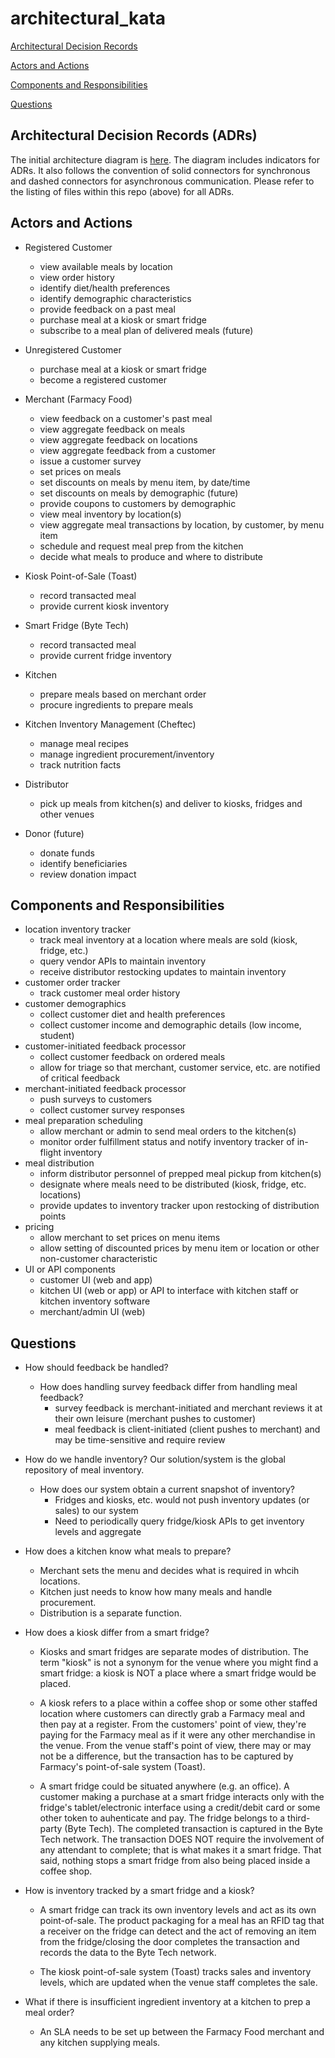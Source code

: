 # architectural_kata

[Architectural Decision Records](#adrs)

[Actors and Actions](#actors)

[Components and Responsibilities](#components)

[Questions](#questions)

<a name="adrs"/>

## Architectural Decision Records (ADRs)
The initial architecture diagram is [here](https://github.com/hananoyama/architectural_kata/blob/main/Farmacy%20Food%20architecture%20diagram.png). The diagram includes indicators for ADRs. It also follows the convention of solid connectors for synchronous and dashed connectors for asynchronous communication. Please refer to the listing of files within this repo (above) for all ADRs.

<a name="actors"/>

## Actors and Actions
* Registered Customer
  * view available meals by location
  * view order history
  * identify diet/health preferences
  * identify demographic characteristics
  * provide feedback on a past meal
  * purchase meal at a kiosk or smart fridge
  * subscribe to a meal plan of delivered meals (future)
  
* Unregistered Customer
  * purchase meal at a kiosk or smart fridge
  * become a registered customer

* Merchant (Farmacy Food)
  * view feedback on a customer's past meal
  * view aggregate feedback on meals
  * view aggregate feedback on locations
  * view aggregate feedback from a customer
  * issue a customer survey
  * set prices on meals
  * set discounts on meals by menu item, by date/time
  * set discounts on meals by demographic (future)
  * provide coupons to customers by demographic
  * view meal inventory by location(s)
  * view aggregate meal transactions by location, by customer, by menu item
  * schedule and request meal prep from the kitchen
  * decide what meals to produce and where to distribute
  
* Kiosk Point-of-Sale (Toast)
  * record transacted meal
  * provide current kiosk inventory

* Smart Fridge (Byte Tech)
  * record transacted meal
  * provide current fridge inventory

* Kitchen
  * prepare meals based on merchant order
  * procure ingredients to prepare meals

* Kitchen Inventory Management (Cheftec)
  * manage meal recipes
  * manage ingredient procurement/inventory
  * track nutrition facts

* Distributor
  * pick up meals from kitchen(s) and deliver to kiosks, fridges and other venues
  
* Donor (future)
  * donate funds
  * identify beneficiaries
  * review donation impact

<a name="components"/>

## Components and Responsibilities
* location inventory tracker
  * track meal inventory at a location where meals are sold (kiosk, fridge, etc.)
  * query vendor APIs to maintain inventory
  * receive distributor restocking updates to maintain inventory
* customer order tracker
  * track customer meal order history
* customer demographics
  * collect customer diet and health preferences
  * collect customer income and demographic details (low income, student)
* customer-initiated feedback processor
  * collect customer feedback on ordered meals
  * allow for triage so that merchant, customer service, etc. are notified of critical feedback
* merchant-initiated feedback processor
  * push surveys to customers
  * collect customer survey responses
* meal preparation scheduling
  * allow merchant or admin to send meal orders to the kitchen(s)
  * monitor order fulfillment status and notify inventory tracker of in-flight inventory
* meal distribution
  * inform distributor personnel of prepped meal pickup from kitchen(s)
  * designate where meals need to be distributed (kiosk, fridge, etc. locations)
  * provide updates to inventory tracker upon restocking of distribution points
* pricing
  * allow merchant to set prices on menu items
  * allow setting of discounted prices by menu item or location or other non-customer characteristic
* UI or API components
  * customer UI (web and app)
  * kitchen UI (web or app) or API to interface with kitchen staff or kitchen inventory software
  * merchant/admin UI (web)
  
<a name="questions"/>

## Questions
* How should feedback be handled?
  * How does handling survey feedback differ from handling meal feedback?
    * survey feedback is merchant-initiated and merchant reviews it at their own leisure (merchant pushes to customer)
    * meal feedback is client-initiated (client pushes to merchant) and may be time-sensitive and require review

* How do we handle inventory? Our solution/system is the global repository of meal inventory.
  * How does our system obtain a current snapshot of inventory?
    * Fridges and kiosks, etc. would not push inventory updates (or sales) to our system
    * Need to periodically query fridge/kiosk APIs to get inventory levels and aggregate
    
* How does a kitchen know what meals to prepare?
  * Merchant sets the menu and decides what is required in whcih locations.
  * Kitchen just needs to know how many meals and handle procurement.
  * Distribution is a separate function.

* How does a kiosk differ from a smart fridge?
  * Kiosks and smart fridges are separate modes of distribution. The term "kiosk" is not a synonym for the venue where you might find a smart fridge:  a kiosk is NOT a place where a smart fridge would be placed.

  * A kiosk refers to a place within a coffee shop or some other staffed location where customers can directly grab a Farmacy meal and then pay at a register. From the customers' point of view, they're paying for the Farmacy meal as if it were any other merchandise in the venue. From the venue staff's point of view, there may or may not be a difference, but the transaction has to be captured by Farmacy's point-of-sale system (Toast).

  * A smart fridge could be situated anywhere (e.g. an office). A customer making a purchase at a smart fridge interacts only with the fridge's tablet/electronic interface using a credit/debit card or some other token to auhenticate and pay. The fridge belongs to a third-party (Byte Tech). The completed transaction is captured in the Byte Tech network. The transaction DOES NOT require the involvement of any attendant to complete; that is what makes it a smart fridge. That said, nothing stops a smart fridge from also being placed inside a coffee shop.

* How is inventory tracked by a smart fridge and a kiosk?
  * A smart fridge can track its own inventory levels and act as its own point-of-sale. The product packaging for a meal has an RFID tag that a receiver on the fridge can detect and the act of removing an item from the fridge/closing the door completes the transaction and records the data to the Byte Tech network.

  * The kiosk point-of-sale system (Toast) tracks sales and inventory levels, which are updated when the venue staff completes the sale.

* What if there is insufficient ingredient inventory at a kitchen to prep a meal order?
  * An SLA needs to be set up between the Farmacy Food merchant and any kitchen supplying meals.
